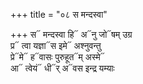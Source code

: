 +++
title = "०८ स मन्दस्वा"

+++
स᳓ मन्दस्वा हि᳓ अ᳓नु जो᳓षम् उग्र  
प्र᳓ त्वा यज्ञा᳓स इमे᳓ अश्नुवन्तु  
प्रे᳓मे᳓ ह᳓वासः पुरुहूत᳓म् अस्मे᳓  
आ᳓ त्वेयं᳓ धी᳓र् अ᳓वस इन्द्र यम्याः